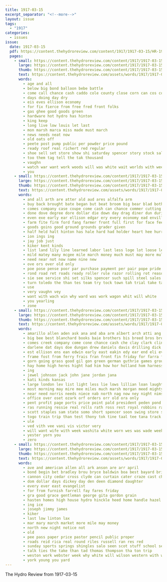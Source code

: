 ```yaml
---
title: 1917-03-15
excerpt_separator: "<!--more-->"
layout: issue
tags:
  - "1917"
categories:
  - issues
issue:
  date: 1917-03-15
  pdf: https://content.thehydroreview.com/content/1917/1917-03-15/HR-1917-03-15.pdf
  pages:
    - small: https://content.thehydroreview.com/content/1917/1917-03-15/small/HR-1917-03-15-01.jpg
      large: https://content.thehydroreview.com/content/1917/1917-03-15/large/HR-1917-03-15-01.jpg
      thumb: https://content.thehydroreview.com/content/1917/1917-03-15/thumbnails/HR-1917-03-15-01.jpg
      text: https://content.thehydroreview.com/assets/words/1917/1917-03-15/HR-1917-03-15-01.txt
      words:
        - age and all
        - below big bond balloon bebe battle
        - come call chance cash caddo cole county close corn can cos cost
        - days doing day dry
        - eis eves ellison economy
        - for fix fierce from free fred front folks
        - gas ghee good goods green
        - hardware hot hydro has hinton
        - king keep
        - long live low louis let last
        - mon marsh marca miss made must march
        - news needs neat now
        - old oats off
        - peete post pump public per powder price pound
        - ready roof real richert red regular
        - shoe sell set store show shi saturday spencer story stock salmon settle sale seal
        - too them tag tell the tak thousand
        - vaughn
        - watch war want work woods will was white wait worlds with week
        - you
    - small: https://content.thehydroreview.com/content/1917/1917-03-15/small/HR-1917-03-15-02.jpg
      large: https://content.thehydroreview.com/content/1917/1917-03-15/large/HR-1917-03-15-02.jpg
      thumb: https://content.thehydroreview.com/content/1917/1917-03-15/thumbnails/HR-1917-03-15-02.jpg
      text: https://content.thehydroreview.com/assets/words/1917/1917-03-15/HR-1917-03-15-02.txt
      words:
        - and all arth are atter ald aud ares alfalfa arm
        - buy back brought bate began but beat broom big bear blad both barber brings bank business best brothers bree bulk blank blue
        - comes company case coupe come cash can chance commer cutting choice cost cas counts car cattle
        - done dove degree dore dollar die down day drag diner dun during dry dota
        - even exe early ear ellison edgar ery every economy ead enville
        - farm fite firm ford fang farmer front full first for face fee frost
        - goods goins good ground grounds grader given
        - half held halt hinton has hale hard had holder heart hee hurry hydro helps
        - ion ings ing
        - jay job just
        - kiker kent kinds
        - list land lily line learned labor last less loge lot loose levi loo lor lever living let link
        - mild matey many mcgee mile march money much must may more mules matter merchant monday mens market
        - need near not now name nine new
        - ove ors over old only
        - poe pose pense poor par purchase payment per pair pope pride pro
        - rond road ret roads ready roller rule razor rolling rot reasons ree rock ranch
        - sie see service shi set silks spencer such spill steel sales sellen sat still save store sample sale saturday states string sedan studebaker soon steph spring starts scott sot simple sell
        - turn toledo the than tes team try tock town tah trial take tak tain texas toy them tonic toh times tast
        - use
        - very vaughn vey
        - want with wach win why ward was work wagon whit will white
        - you yearling
        - zone
    - small: https://content.thehydroreview.com/content/1917/1917-03-15/small/HR-1917-03-15-03.jpg
      large: https://content.thehydroreview.com/content/1917/1917-03-15/large/HR-1917-03-15-03.jpg
      thumb: https://content.thehydroreview.com/content/1917/1917-03-15/thumbnails/HR-1917-03-15-03.jpg
      text: https://content.thehydroreview.com/assets/words/1917/1917-03-15/HR-1917-03-15-03.txt
      words:
        - amarillo allen aden ask ana and aba arm albert arch atti ang are ave all able ane acho ayo ally april
        - big bee best blanchard books baie brothers bis breed bros brother bread blakes butter banker bia bill bru bulk bank but bie britt beams beer ber barn been bier bring business buy ball better bol bela
        - comes creek company come cone chance cash che clay clark clinton cochran cong came cal county cha cold cream call count camp claude can collier counsel cas con city child corn cooper cattle
        - darlene dat days doe dungan drew daniels davis drilling dick dir dorothy duce daylong daughters day daniele down decker dust
        - est ellison ens ean edwin early east eakin edy ear end eli every
        - frame fost from ferry frais fran front fin friday for farra forget fam fan few folks foot fairly fife freely ford farm first friends ferns
        - gorn going grass good gil gon green german guthrie games ground gang grist getting glad george gee goods grain
        - hay home high heres hight had him how hor holland hom harness hinton health held hott hon hogan hung has her hone hamilton hens hoe har hydro hot higgs hafer hee hassett homes house hae hie
        - ing
        - jewel johnson jack john jane jordan jana
        - kati kinds kansas
        - large london lev list light less lie lows lillian loan laughter line lye lap lakes little left lime life last lora lee ler lacy leer lonnie long look land
        - most morning may mire mee miles much marsh morgan meed mighty monday main mal mill mills march made market matter manner miss mata mayo money
        - near need norris needs niece nab north nag now ney night nims neigh not news ner new
        - office over oset ozark orf orders orr old ora only
        - pent profit page ports price point pald president peden pond plan powers policy puri phenix paca peele plenty pelo pope paper palace pay pap peat pies pro poth poor
        - ras running ressie real rolls rath ross rest royal robbins rain red rea rains rot round rochester route rolland reno records road rowan
        - scott staples sam state somo short spencer soon swing store side sutt stay spring sot stunz service shoulders sik stockton see sal south shed shower such sick sia surprise still show stock sum strike son som seeds sone sweat sell saa school soman sunshine sigh sour sale schmidt sunday saturday saving
        - togo train trip than test thony tok tine taal tee tana track tha town thralls the ties tim toc times them tess tes trong thi try top then tell trail thee tas tease tor tome thing
        - ule
        - ved vith vee vani vis victor very
        - will want wife with week washita white worn wes was wade weeks wit went well west wich weather work wyatt weak wheat williams wide wig wood wall worth world while wolf wees
        - yester yorn you
        - zero
    - small: https://content.thehydroreview.com/content/1917/1917-03-15/small/HR-1917-03-15-04.jpg
      large: https://content.thehydroreview.com/content/1917/1917-03-15/large/HR-1917-03-15-04.jpg
      thumb: https://content.thehydroreview.com/content/1917/1917-03-15/thumbnails/HR-1917-03-15-04.jpg
      text: https://content.thehydroreview.com/assets/words/1917/1917-03-15/HR-1917-03-15-04.txt
      words:
        - ave and american allen all ark anson are arr april
        - bond begin bet bradley brou bryce baldwin boa best bayard bridges brown bran but bert breath buy bank
        - cannon city cedar cross clyde can curtain cater craze cast church carter company call
        - dom dollar days dickey day den deen diamond daughter
        - every ever east evangelist
        - for from furnish farrell fay fares friday
        - gra good grace gentleman george gita gordon grain
        - hasten homes high house hydro hinckle heed home handle hazel henke hatfield hot
        - ing ice
        - joseph jimmy james
        - kiker
        - last low linton lax
        - mar mary march market more mile may money
        - north new night notice not
        - old
        - pee pass paper price pastor pencil public proper
        - roads reid rica real round riles russell ran res red
        - sunday sports springs shingles salo seen scot stuff school season standard stevens sack suit save see shorts surgeon
        - talk ties the take than tad thomas thompson tha ton trip
        - weston work webster week why white will wilson western with well whitley waste want
        - york young you yard
---
```


The Hydro Review from 1917-03-15

<!--more-->

